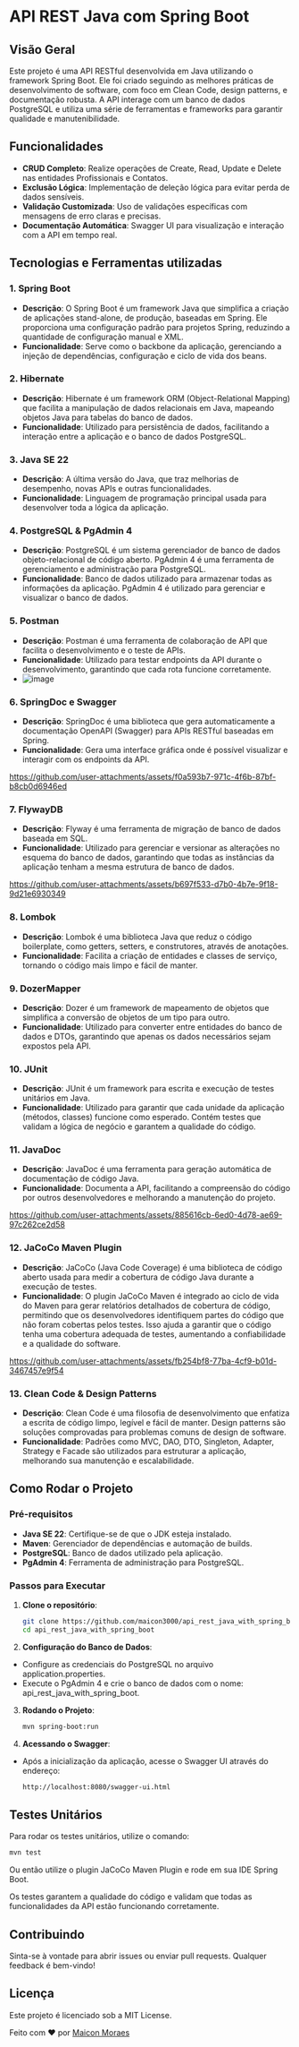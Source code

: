 # API REST Java com Spring Boot

## Visão Geral

Este projeto é uma API RESTful desenvolvida em Java utilizando o framework Spring Boot. Ele foi criado seguindo as melhores práticas de desenvolvimento de software, com foco em Clean Code, design patterns, e documentação robusta. A API interage com um banco de dados PostgreSQL e utiliza uma série de ferramentas e frameworks para garantir qualidade e manutenibilidade.

## Funcionalidades

- **CRUD Completo**: Realize operações de Create, Read, Update e Delete nas entidades Profissionais e Contatos.
- **Exclusão Lógica**: Implementação de deleção lógica para evitar perda de dados sensíveis.
- **Validação Customizada**: Uso de validações específicas com mensagens de erro claras e precisas.
- **Documentação Automática**: Swagger UI para visualização e interação com a API em tempo real.

## Tecnologias e Ferramentas utilizadas

### 1. **Spring Boot**
   - **Descrição**: O Spring Boot é um framework Java que simplifica a criação de aplicações stand-alone, de produção, baseadas em Spring. Ele proporciona uma configuração padrão para projetos Spring, reduzindo a quantidade de configuração manual e XML.
   - **Funcionalidade**: Serve como o backbone da aplicação, gerenciando a injeção de dependências, configuração e ciclo de vida dos beans.

### 2. **Hibernate**
   - **Descrição**: Hibernate é um framework ORM (Object-Relational Mapping) que facilita a manipulação de dados relacionais em Java, mapeando objetos Java para tabelas do banco de dados.
   - **Funcionalidade**: Utilizado para persistência de dados, facilitando a interação entre a aplicação e o banco de dados PostgreSQL.

### 3. **Java SE 22**
   - **Descrição**: A última versão do Java, que traz melhorias de desempenho, novas APIs e outras funcionalidades.
   - **Funcionalidade**: Linguagem de programação principal usada para desenvolver toda a lógica da aplicação.

### 4. **PostgreSQL & PgAdmin 4**
   - **Descrição**: PostgreSQL é um sistema gerenciador de banco de dados objeto-relacional de código aberto. PgAdmin 4 é uma ferramenta de gerenciamento e administração para PostgreSQL.
   - **Funcionalidade**: Banco de dados utilizado para armazenar todas as informações da aplicação. PgAdmin 4 é utilizado para gerenciar e visualizar o banco de dados.


### 5. **Postman**
   - **Descrição**: Postman é uma ferramenta de colaboração de API que facilita o desenvolvimento e o teste de APIs.
   - **Funcionalidade**: Utilizado para testar endpoints da API durante o desenvolvimento, garantindo que cada rota funcione corretamente.
   - ![image](https://github.com/user-attachments/assets/5602b449-ca1e-4cf5-8264-02f91035f68c)


### 6. **SpringDoc e Swagger**
   - **Descrição**: SpringDoc é uma biblioteca que gera automaticamente a documentação OpenAPI (Swagger) para APIs RESTful baseadas em Spring.
   - **Funcionalidade**: Gera uma interface gráfica onde é possível visualizar e interagir com os endpoints da API.

https://github.com/user-attachments/assets/f0a593b7-971c-4f6b-87bf-b8cb0d6946ed

### 7. **FlywayDB**
   - **Descrição**: Flyway é uma ferramenta de migração de banco de dados baseada em SQL.
   - **Funcionalidade**: Utilizado para gerenciar e versionar as alterações no esquema do banco de dados, garantindo que todas as instâncias da aplicação tenham a mesma estrutura de banco de dados.

https://github.com/user-attachments/assets/b697f533-d7b0-4b7e-9f18-9d21e6930349

### 8. **Lombok**
   - **Descrição**: Lombok é uma biblioteca Java que reduz o código boilerplate, como getters, setters, e construtores, através de anotações.
   - **Funcionalidade**: Facilita a criação de entidades e classes de serviço, tornando o código mais limpo e fácil de manter.

### 9. **DozerMapper**
   - **Descrição**: Dozer é um framework de mapeamento de objetos que simplifica a conversão de objetos de um tipo para outro.
   - **Funcionalidade**: Utilizado para converter entre entidades do banco de dados e DTOs, garantindo que apenas os dados necessários sejam expostos pela API.

### 10. **JUnit**
   - **Descrição**: JUnit é um framework para escrita e execução de testes unitários em Java.
   - **Funcionalidade**: Utilizado para garantir que cada unidade da aplicação (métodos, classes) funcione como esperado. Contém testes que validam a lógica de negócio e garantem a qualidade do código.

### 11. **JavaDoc**
   - **Descrição**: JavaDoc é uma ferramenta para geração automática de documentação de código Java.
   - **Funcionalidade**: Documenta a API, facilitando a compreensão do código por outros desenvolvedores e melhorando a manutenção do projeto.

https://github.com/user-attachments/assets/885616cb-6ed0-4d78-ae69-97c262ce2d58

### 12. JaCoCo Maven Plugin
   - **Descrição**: JaCoCo (Java Code Coverage) é uma biblioteca de código aberto usada para medir a cobertura de código Java durante a execução de testes.
   - **Funcionalidade**: O plugin JaCoCo Maven é integrado ao ciclo de vida do Maven para gerar relatórios detalhados de cobertura de código, permitindo que os desenvolvedores identifiquem partes do código que não foram cobertas pelos testes. Isso ajuda a garantir que o código tenha uma cobertura adequada de testes, aumentando a confiabilidade e a qualidade do software.

https://github.com/user-attachments/assets/fb254bf8-77ba-4cf9-b01d-3467457e9f54

### 13. **Clean Code & Design Patterns**
   - **Descrição**: Clean Code é uma filosofia de desenvolvimento que enfatiza a escrita de código limpo, legível e fácil de manter. Design patterns são soluções comprovadas para problemas comuns de design de software.
   - **Funcionalidade**: Padrões como MVC, DAO, DTO, Singleton, Adapter, Strategy e Facade são utilizados para estruturar a aplicação, melhorando sua manutenção e escalabilidade.


## Como Rodar o Projeto

### Pré-requisitos

- **Java SE 22**: Certifique-se de que o JDK esteja instalado.
- **Maven**: Gerenciador de dependências e automação de builds.
- **PostgreSQL**: Banco de dados utilizado pela aplicação.
- **PgAdmin 4**: Ferramenta de administração para PostgreSQL.

### Passos para Executar

1. **Clone o repositório**:
   ```bash
   git clone https://github.com/maicon3000/api_rest_java_with_spring_boot.git
   cd api_rest_java_with_spring_boot
   ```
   
2. **Configuração do Banco de Dados**:
- Configure as credenciais do PostgreSQL no arquivo application.properties.
- Execute o PgAdmin 4 e crie o banco de dados com o nome: api_rest_java_with_spring_boot.

3. **Rodando o Projeto**:
   ```bash
   mvn spring-boot:run
   ```
   
4. **Acessando o Swagger**:
- Após a inicialização da aplicação, acesse o Swagger UI através do endereço:
   ```bash
   http://localhost:8080/swagger-ui.html
   ```

   
## Testes Unitários
Para rodar os testes unitários, utilize o comando:
```bash
mvn test
```
Ou então utilize o plugin JaCoCo Maven Plugin e rode em sua IDE Spring Boot.

Os testes garantem a qualidade do código e validam que todas as funcionalidades da API estão funcionando corretamente.

## Contribuindo
Sinta-se à vontade para abrir issues ou enviar pull requests. Qualquer feedback é bem-vindo!

## Licença
Este projeto é licenciado sob a MIT License.

Feito com :heart: por [Maicon Moraes](https://github.com/maicon3000)
